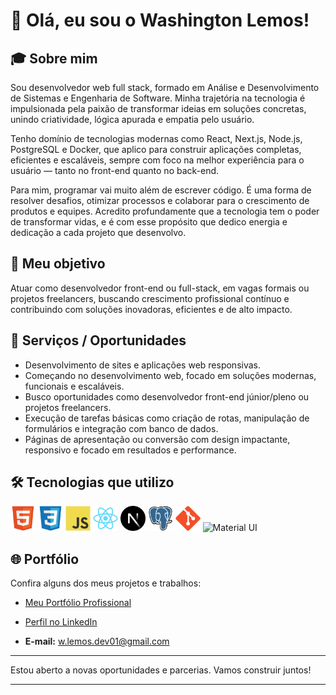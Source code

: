 # 👋 Olá, eu sou o Washington Lemos!

## 🎓 Sobre mim

Sou desenvolvedor web full stack, formado em Análise e Desenvolvimento de Sistemas e Engenharia de Software. Minha trajetória na tecnologia é impulsionada pela paixão de transformar ideias em soluções concretas, unindo criatividade, lógica apurada e empatia pelo usuário.

Tenho domínio de tecnologias modernas como React, Next.js, Node.js, PostgreSQL e Docker, que aplico para construir aplicações completas, eficientes e escaláveis, sempre com foco na melhor experiência para o usuário — tanto no front-end quanto no back-end.

Para mim, programar vai muito além de escrever código. É uma forma de resolver desafios, otimizar processos e colaborar para o crescimento de produtos e equipes. Acredito profundamente que a tecnologia tem o poder de transformar vidas, e é com esse propósito que dedico energia e dedicação a cada projeto que desenvolvo.


## 🎯 Meu objetivo

Atuar como desenvolvedor front-end ou full-stack, em vagas formais ou projetos freelancers, buscando crescimento profissional contínuo e contribuindo com soluções inovadoras, eficientes e de alto impacto.

## 💼 Serviços / Oportunidades

- Desenvolvimento de sites e aplicações web responsivas.
- Começando no desenvolvimento web, focado em soluções modernas, funcionais e escaláveis.
- Busco oportunidades como desenvolvedor front-end júnior/pleno ou projetos freelancers.
- Execução de tarefas básicas como criação de rotas, manipulação de formulários e integração com banco de dados.
- Páginas de apresentação ou conversão com design impactante, responsivo e focado em resultados e performance.


## 🛠 Tecnologias que utilizo

<div>
  <img alt="HTML5" src="https://raw.githubusercontent.com/devicons/devicon/master/icons/html5/html5-original.svg" width="40" height="40"/>
  <img alt="CSS3" src="https://raw.githubusercontent.com/devicons/devicon/master/icons/css3/css3-original.svg" width="40" height="40"/>
  <img alt="JavaScript" src="https://raw.githubusercontent.com/devicons/devicon/master/icons/javascript/javascript-original.svg" width="40" height="40"/>
  <img alt="React" src="https://raw.githubusercontent.com/devicons/devicon/master/icons/react/react-original.svg" width="40" height="40"/>
  <img alt="Next.js" src="https://raw.githubusercontent.com/devicons/devicon/master/icons/nextjs/nextjs-original.svg" width="40" height="40"/>
  <img alt="PostgreSQL" src="https://raw.githubusercontent.com/devicons/devicon/master/icons/postgresql/postgresql-original.svg" width="40" height="40"/>
  <img alt="Git" src="https://raw.githubusercontent.com/devicons/devicon/master/icons/git/git-original.svg" width="40" height="40"/>
  <img alt="Material UI" src="https://cdn.worldvectorlogo.com/logos/material-ui.svg" width="40" height="40"/>
</div>

## 🌐 Portfólio

Confira alguns dos meus projetos e trabalhos:

- [Meu Portfólio Profissional](https://washingtonlemosdev01.netlify.app/browserfolio)
- [Perfil no LinkedIn](https://www.linkedin.com/in/washington-lemos-033177186/)



- **E-mail:** w.lemos.dev01@gmail.com

---

Estou aberto a novas oportunidades e parcerias. Vamos construir juntos!

---



